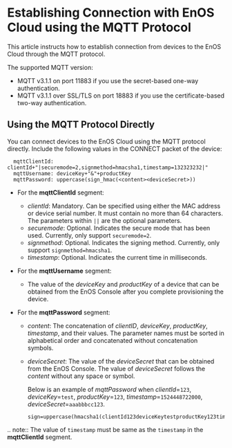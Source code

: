 # Establishing Connection with EnOS Cloud using the MQTT Protocol

This article instructs how to establish connection from devices to the EnOS Cloud through the MQTT protocol.


The supported MQTT version:

- MQTT v3.1.1 on port 11883 if you use the secret-based one-way authentication.
- MQTT v3.1.1 over SSL/TLS on port 18883 if you use the certificate-based two-way authentication.


## Using the MQTT Protocol Directly

You can connect devices to the EnOS Cloud using the MQTT protocol directly. Include the following values in the CONNECT packet of the device:

```
  mqttClientId: clientId+"|securemode=2,signmethod=hmacsha1,timestamp=132323232|"
  mqttUsername: deviceKey+"&"+productKey
  mqttPassword: uppercase(sign_hmac(<content><deviceSecret>))
```

- For the **mqttClientId** segment:

  - _clientId_: Mandatory. Can be specified using either the MAC address or device serial number. It must contain no more than 64 characters. The parameters within  ``||`` are the optional parameters.
  - _securemode_: Optional. Indicates the secure mode that has been used. Currently, only support `securemode=2`.
  - _signmethod_: Optional. Indicates the signing method. Currently, only support `signmethod=hmacsha1`.
  - _timestamp_: Optional. Indicates the current time in milliseconds.

- For the **mqttUsername** segment:

  - The value of the _deviceKey_ and _productKey_ of a device that can be obtained from the EnOS Console after you complete provisioning the device.

- For the **mqttPassword** segment:

  - _content_: The concatenation of _clientID_, _deviceKey_, _productKey_, _timestamp_, and their values. The parameter names must be sorted in alphabetical order and concatenated without concatenation symbols.  
  - _deviceSecret_: The value of the _deviceSecret_ that can be obtained from the EnOS Console. The value of _deviceSecret_ follows the _content_ without any space or symbol.

    Below is an example of _mqttPassword_ when _clientId_=`123`, _deviceKey_=`test`, _productKey_=`123`, _timestamp_=`1524448722000`, _deviceSecret_=`aaabbbcc123`.

    ```
    sign=uppercase(hmacsha1(clientId123deviceKeytestproductKey123timestamp1524448722000aaabbbcc123))
    ```

.. note:: The value of `timestamp` must be same as the `timestamp` in the **mqttClientId** segment.


<!--end-->
